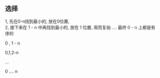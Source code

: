 ## 选择

1, 先在0-n找到最小的, 放在0位置,  
2, 接下来在 1 - n 中再找到最小的, 放在 1 位置,
周而复始 ....
最终  0 - n 上都是有序的

0 , 1 - n

0,1,2-n

...

0 .... n
